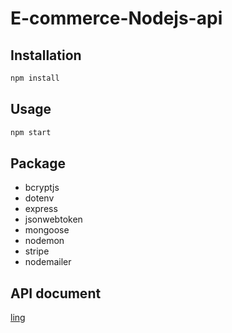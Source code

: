 # E-commerce-Nodejs-api

## Installation

```bash
npm install
```

## Usage

```bash
npm start
```

## Package

* bcryptjs
* dotenv
* express
* jsonwebtoken
* mongoose
* nodemon
* stripe
* nodemailer

## API document

[ling](https://www.showdoc.cc/461308774384887)

